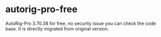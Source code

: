 # autorig-pro-free
AutoRig-Pro 3.70.38 for free, no security issue you can check the code base. It is directly migrated from original version.
